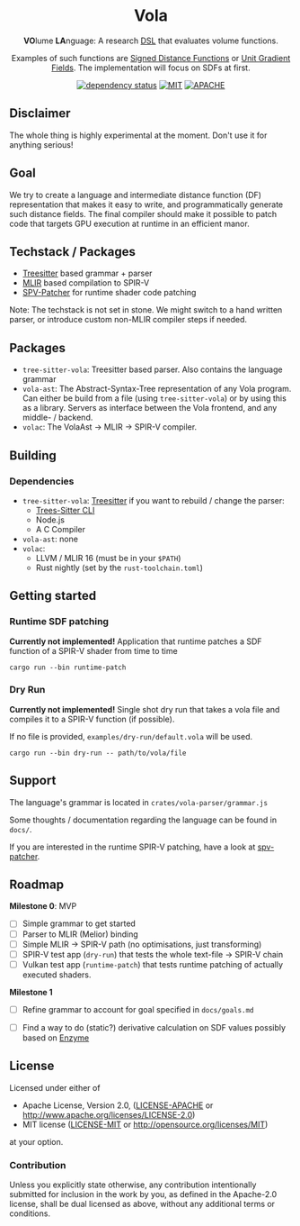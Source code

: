 <div align="center">

# Vola

**VO**lume **LA**nguage: A research [DSL](https://en.wikipedia.org/wiki/Domain-specific_language) that evaluates volume functions.

Examples of such functions are [Signed Distance Functions](https://en.wikipedia.org/wiki/Signed_distance_function) or [Unit Gradient Fields](https://www.blakecourter.com/2023/05/18/field-notation.html).
The implementation will focus on SDFs at first.

[![dependency status](https://deps.rs/repo/gitlab/tendsinmende/vola/status.svg)](https://deps.rs/repo/gitlab/tendsinmende/vola)
[![MIT](https://img.shields.io/badge/License-MIT-blue)](LICENSE-MIT)
[![APACHE](https://img.shields.io/badge/License-Apache_2.0-blue)](LICENSE-APACHE)

</div>

## Disclaimer 

The whole thing is highly experimental at the moment. Don't use it for anything serious!

## Goal

We try to create a language and intermediate distance function (DF) representation that makes it easy to write, and programmatically generate such distance fields. The final compiler should make 
it possible to patch code that targets GPU execution at runtime in an efficient manor.


## Techstack / Packages

- [Treesitter](https://github.com/tree-sitter/tree-sitter) based grammar + parser
- [MLIR](https://mlir.llvm.org/) based compilation to SPIR-V
- [SPV-Patcher](https://gitlab.com/tendsinmende/spv-patcher) for runtime shader code patching

Note: The techstack is not set in stone. We might switch to a hand written parser, or introduce custom non-MLIR compiler steps if needed.

## Packages

- `tree-sitter-vola`: Treesitter based parser. Also contains the language grammar
- `vola-ast`: The Abstract-Syntax-Tree representation of any Vola program. Can either be build from a file (using `tree-sitter-vola`) or 
by using this as a library. Servers as interface between the Vola frontend, and any middle- / backend.
- `volac`: The VolaAst -> MLIR -> SPIR-V compiler.

## Building
### Dependencies
- `tree-sitter-vola`: [Treesitter](https://tree-sitter.github.io/tree-sitter/creating-parsers#dependencies) if you want to rebuild / change the parser:
  - [Trees-Sitter CLI](https://crates.io/crates/tree-sitter-cli)
  - Node.js
  - A C Compiler
- `vola-ast`: none
- `volac`:
  - LLVM / MLIR 16 (must be in your `$PATH`)
  - Rust nightly (set by the `rust-toolchain.toml`)

## Getting started

### Runtime SDF patching
**Currently not implemented!**
Application that runtime patches a SDF function of a SPIR-V shader from time to time
``` shell
cargo run --bin runtime-patch
```

### Dry Run
**Currently not implemented!**
Single shot dry run that takes a vola file and compiles it to a SPIR-V function (if possible).

If no file is provided, `examples/dry-run/default.vola` will be used.
``` shell
cargo run --bin dry-run -- path/to/vola/file
```

## Support

The language's grammar is located in `crates/vola-parser/grammar.js`

Some thoughts / documentation regarding the language can be found in `docs/`.

If you are interested in the runtime SPIR-V patching, have a look at [spv-patcher](https://gitlab.com/tendsinmende/spv-patcher).


## Roadmap

**Milestone 0**: MVP

- [ ] Simple grammar to get started
- [ ] Parser to MLIR (Melior) binding
- [ ] Simple MLIR -> SPIR-V path (no optimisations, just transforming)
- [ ] SPIR-V test app (`dry-run`) that tests the whole text-file -> SPIR-V chain
- [ ] Vulkan test app (`runtime-patch`) that tests runtime patching of actually executed shaders.

**Milestone 1**

- [ ] Refine grammar to account for goal specified in `docs/goals.md`
- [ ] Find a way to do (static?) derivative calculation on SDF values possibly based on [Enzyme](https://enzyme.mit.edu/)


## License

Licensed under either of

- Apache License, Version 2.0, ([LICENSE-APACHE](LICENSE-APACHE) or <http://www.apache.org/licenses/LICENSE-2.0>)
- MIT license ([LICENSE-MIT](LICENSE-MIT) or <http://opensource.org/licenses/MIT>)

at your option.

### Contribution

Unless you explicitly state otherwise, any contribution intentionally submitted for inclusion in the work by you, as defined in the Apache-2.0 license, shall be dual licensed as above, without any additional terms or conditions.
